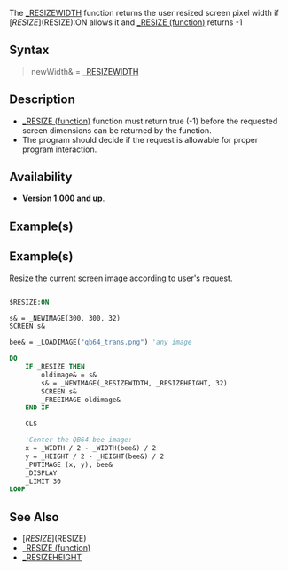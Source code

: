 The [_RESIZEWIDTH](_RESIZEWIDTH) function returns the user resized screen pixel width if [$RESIZE]($RESIZE):ON allows it and [_RESIZE (function)](_RESIZE (function)) returns -1 


## Syntax

>  newWidth& = [_RESIZEWIDTH](_RESIZEWIDTH)


## Description

* [_RESIZE (function)](_RESIZE (function)) function must return true (-1) before the requested screen dimensions can be returned by the function.
* The program should decide if the request is allowable for proper program interaction.


## Availability

* **Version 1.000 and up**.


## Example(s)

## Example(s)
 Resize the current screen image according to user's request.

```vb

$RESIZE:ON

s& = _NEWIMAGE(300, 300, 32)
SCREEN s&

bee& = _LOADIMAGE("qb64_trans.png") 'any image

DO
    IF _RESIZE THEN
        oldimage& = s&
        s& = _NEWIMAGE(_RESIZEWIDTH, _RESIZEHEIGHT, 32)
        SCREEN s&
        _FREEIMAGE oldimage&
    END IF

    CLS

    'Center the QB64 bee image:
    x = _WIDTH / 2 - _WIDTH(bee&) / 2
    y = _HEIGHT / 2 - _HEIGHT(bee&) / 2
    _PUTIMAGE (x, y), bee&
    _DISPLAY
    _LIMIT 30
LOOP

```


## See Also

* [$RESIZE]($RESIZE)
* [_RESIZE (function)](_RESIZE (function))
* [_RESIZEHEIGHT](_RESIZEHEIGHT)




